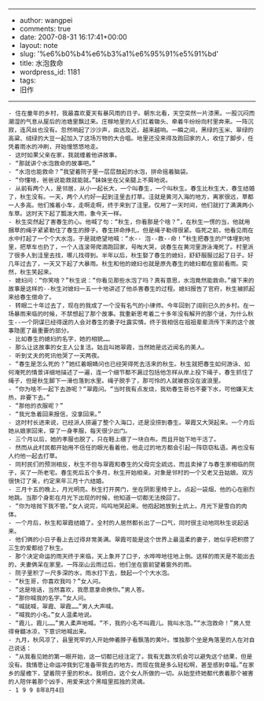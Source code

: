 - --
- author: wangpei
- comments: true
- date: 2007-08-31 16:17:41+00:00
- layout: note
- slug: '%e6%b0%b4%e6%b3%a1%e6%95%91%e5%91%bd'
- title: 水泡救命
- wordpress_id: 1181
- tags:
- 旧作
- --
    - 住在童年的乡村，我最喜欢夏天有暴风雨的日子。朝东北看，天空突然一片漆黑。一股沉闷而潮湿的气息从屋后的池塘里飘过来。庄稼地里的人们扛着锄头、牵着牛纷纷向村里奔来。一阵沉寂，连风丝也没有。忽然响起了沙沙声，由远及近，越来越响。一瞬之间，黑绿的玉米、翠绿的高粱、绒绿的大豆一起加入了这场万物的大合唱。地里还没来得及跑回家的人，收住了脚步，任凭着雨水的冲刷，开始慢悠悠地走。
    - 这时如果父亲在家，我就缠着他讲故事。
    - “那就讲个水泡救命的故事吧。”
    - “水泡也能救命？”我望着院子里一层层鼓起的水泡，拼命摇着脑袋。
    - “你懂啥，爸爸说能救就能就。”妹妹坐在父亲腿上不屑地说。
    - 从前有两个人，是邻居，从小一起长大，一个叫春生，一个叫秋生。春生比秋生大，春生结婚了，秋生没有。一天，两个人约好一起到洼里去打草。洼就是黄河入海的地方，离家很远，草都一人多高。他们推着小车，走啊走啊，终于来到了洼里。仅用了一天时间，他们就打了满满两小车草。这时天下起了瓢泼大雨，象今天一样。
    - 秋生突然起了害春生的心。他喊了句：“秋生，你看那是个啥？”，在秋生一愣的当，他就用捆草的绳子紧紧勒住了春生的脖子。春生拼命挣扎，但是绳子勒得很紧。临死之前，他看见雨在水中打起了一个个大水泡，于是就绝望地喊：“水-- 泡--救--命！”秋生把春生的尸体埋到地里，把草车也扔了，一个人连滚带爬滴跑回家，号啕大哭，说春生在黄河里游泳淹死了。村里派了很多人到洼里去找，哪儿找得到。半年以后，秋生娶了春生的媳妇，舒舒服服过起了日子。好几年过去了，一天又下起了大暴雨。秋生和他的媳妇也就是原先春生的媳妇都在窗前看雨。突然，秋生笑起来。
    - 媳妇问：“你笑啥？”秋生说：“你看见那些水泡了吗？真有意思，水泡竟然能救命。”接下来的故事是这样的--秋生对媳妇一五一十地讲述了他杀害春生的过程。媳妇报告了官府，秋生被抓起来给春生偿命了。
    - 转眼二十年过去了，现在的我成了一个没有名气的小律师。今年回到了阔别已久的乡村。在一场暴雨来临的时候，不禁想起了那个故事。我重新思考着二十多年没有解开的那个谜，为什么秋生--一个阴谋已经得逞的人会对春生的妻子吐露实情。终于我相信在祖祖辈辈流传下来的这个故事隐匿了最重要的部分。
    - 比如春生的媳妇的名字，她的相貌……
    - 那么让这故事的女主人公复活。姑且叫她翠霞，当然她是远近闻名的美人。
    - 听到丈夫的死讯他哭了一天两夜。
    - “春生是怎么死的？”她红着眼睛问也已经哭得死去活来的秋生。秋生就把春生如何游泳、如何淹死的情景详细地描述了一遍，连一个细节都不漏过包括他怎样从岸上投下绳子，春生抓住了绳子，但是秋生脚下一滑也落到水里。绳子脱手了，那可怜的人就被吞没在波浪里。
    - “你为啥不一起下去游呢？“翠霞问。“当时我有点发烧，我劝春生哥也不要下水，可他嫌天太热，非要下去。”
    - “那他的衣服呢？”
    - “我光急着回来报信，没拿回来。”
    - 这时村长进来说，已经派人捞遍了整个入海口，还是没捞到春生。翠霞又大哭起来。一个月后她从娘家回来，穿了一身孝服，每天很少出门。
    - 三个月以后，她的孝服也脱了，只在鞋上绷了一块白布。而且开始下地干活了。
    - 然而从此村民都开始用不信任的眼光看着他，他走过的地方都会引起一阵窃窃私语。再也没有人约他一起去打草。
    - 同村民们的预测相反，秋生不但与翠霞和春生的父母完全疏远，而且卖掉了与春生家相临的院子，买了一所老宅。春生死后五个多月，秋生开始相亲。对象是邻村的一个又老又丑姑娘。双方很快订了亲，约定来年三月十六结婚。
    - 三月十五的晚上，月光明亮。秋生打开房门，坐在阴影里椅子上。点起一袋烟，他的心在剧烈地跳。当那个身影在月光下出现的时候，他知道一切都无法挽回了。
    - “你为啥抛下我不管。”女人说完，呜呜地哭起来。他抱起她放到土炕上。月光下是雪白的肉体。
    - 一个月后，秋生和翠霞结婚了。全村的人居然都长出了一口气，同时很主动地同秋生说起话来。
    - 他们俩的小日子看上去过得非常美满。翠霞可能是这个世界上最温柔的妻子，她似乎把积攒了三生的爱都给了秋生。
    - 那个决定命运的雨天终于来临，天上象开了口子，水哗哗地往地上倒。这样的雨天是不能出去的，夫妻俩呆在家里。一阵巫山云雨过后，他们坐在窗前望着窗外的雨。
    - 院子里积了一尺多深的水，雨水打下去，鼓起一个个大水泡。
    - “秋生哥，你喜欢我吗？”女人问。
    - “这是啥话，当然喜欢，我愿意拿命换你。”男人答。
    - “那你喊我的名字。”女人问。
    - “喊就喊，翠霞、翠霞……”男人大声喊。
    - “喊我的小名。”女人温柔地说。
    - “霞儿，霞儿……”男人柔声地喊。“不，我的小名不叫霞儿。我叫水泡。”“水泡救命！”男人觉得脊髓冰凉，下意识地喊出来。
    - 九月，秋风凉了，县里死牢的人开始伸着脖子看飘落的黄叶。惟独那个坐是角落里的人在对自己说话：
    - “从我看见她的第一眼开始，这一切都已经注定了。我有无数次机会可以避免这个结果，但是没有。我情愿让命运冲我到它准备带我去的地方。而现在我是多么轻松啊，甚至感到幸福。”在家乡的屋檐下，望着院子里的积水。我明白，这个女人所做的一切。从始至终她都代表着那个被害的人陪伴着那个凶手，用爱来这个黑暗里孤独的灵魂。
    - 1 9 9 8年8月4日
